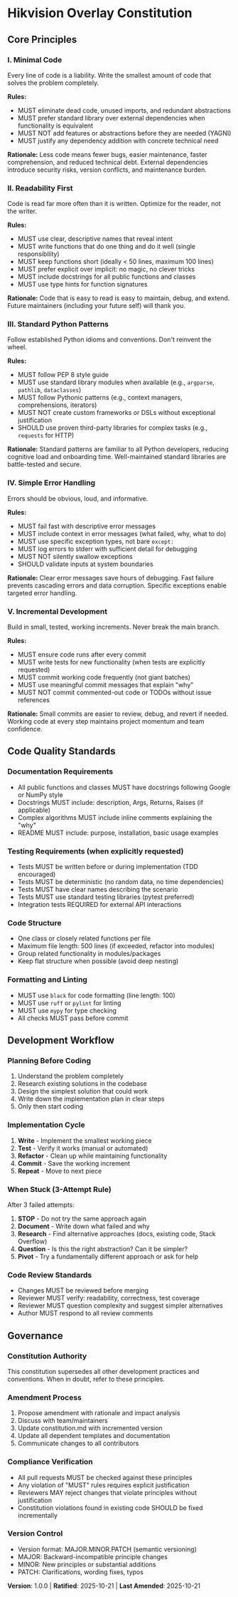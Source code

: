 <!--
SYNC IMPACT REPORT
==================
Version Change: Initial → 1.0.0
Rationale: First constitution ratification with core Python development principles

Modified Principles: None (initial creation)
Added Sections:
  - Core Principles (5 principles focused on minimal Python code)
  - Code Quality Standards
  - Development Workflow
  - Governance

Removed Sections: None (initial creation)

Templates Requiring Updates:
  ✅ .specify/templates/plan-template.md - Constitution Check section aligned
  ✅ .specify/templates/spec-template.md - Requirements align with simplicity principles
  ✅ .specify/templates/tasks-template.md - Task structure supports incremental development

Follow-up TODOs: None
-->

# Hikvision Overlay Constitution

## Core Principles

### I. Minimal Code
Every line of code is a liability. Write the smallest amount of code that solves the problem completely.

**Rules:**
- MUST eliminate dead code, unused imports, and redundant abstractions
- MUST prefer standard library over external dependencies when functionality is equivalent
- MUST NOT add features or abstractions before they are needed (YAGNI)
- MUST justify any dependency addition with concrete technical need

**Rationale:** Less code means fewer bugs, easier maintenance, faster comprehension, and reduced technical debt. External dependencies introduce security risks, version conflicts, and maintenance burden.

### II. Readability First
Code is read far more often than it is written. Optimize for the reader, not the writer.

**Rules:**
- MUST use clear, descriptive names that reveal intent
- MUST write functions that do one thing and do it well (single responsibility)
- MUST keep functions short (ideally < 50 lines, maximum 100 lines)
- MUST prefer explicit over implicit: no magic, no clever tricks
- MUST include docstrings for all public functions and classes
- MUST use type hints for function signatures

**Rationale:** Code that is easy to read is easy to maintain, debug, and extend. Future maintainers (including your future self) will thank you.

### III. Standard Python Patterns
Follow established Python idioms and conventions. Don't reinvent the wheel.

**Rules:**
- MUST follow PEP 8 style guide
- MUST use standard library modules when available (e.g., `argparse`, `pathlib`, `dataclasses`)
- MUST follow Pythonic patterns (e.g., context managers, comprehensions, iterators)
- MUST NOT create custom frameworks or DSLs without exceptional justification
- SHOULD use proven third-party libraries for complex tasks (e.g., `requests` for HTTP)

**Rationale:** Standard patterns are familiar to all Python developers, reducing cognitive load and onboarding time. Well-maintained standard libraries are battle-tested and secure.

### IV. Simple Error Handling
Errors should be obvious, loud, and informative.

**Rules:**
- MUST fail fast with descriptive error messages
- MUST include context in error messages (what failed, why, what to do)
- MUST use specific exception types, not bare `except:`
- MUST log errors to stderr with sufficient detail for debugging
- MUST NOT silently swallow exceptions
- SHOULD validate inputs at system boundaries

**Rationale:** Clear error messages save hours of debugging. Fast failure prevents cascading errors and data corruption. Specific exceptions enable targeted error handling.

### V. Incremental Development
Build in small, tested, working increments. Never break the main branch.

**Rules:**
- MUST ensure code runs after every commit
- MUST write tests for new functionality (when tests are explicitly requested)
- MUST commit working code frequently (not giant batches)
- MUST use meaningful commit messages that explain "why"
- MUST NOT commit commented-out code or TODOs without issue references

**Rationale:** Small commits are easier to review, debug, and revert if needed. Working code at every step maintains project momentum and team confidence.

## Code Quality Standards

### Documentation Requirements
- All public functions and classes MUST have docstrings following Google or NumPy style
- Docstrings MUST include: description, Args, Returns, Raises (if applicable)
- Complex algorithms MUST include inline comments explaining the "why"
- README MUST include: purpose, installation, basic usage examples

### Testing Requirements (when explicitly requested)
- Tests MUST be written before or during implementation (TDD encouraged)
- Tests MUST be deterministic (no random data, no time dependencies)
- Tests MUST have clear names describing the scenario
- Tests MUST use standard testing libraries (pytest preferred)
- Integration tests REQUIRED for external API interactions

### Code Structure
- One class or closely related functions per file
- Maximum file length: 500 lines (if exceeded, refactor into modules)
- Group related functionality in modules/packages
- Keep flat structure when possible (avoid deep nesting)

### Formatting and Linting
- MUST use `black` for code formatting (line length: 100)
- MUST use `ruff` or `pylint` for linting
- MUST use `mypy` for type checking
- All checks MUST pass before commit

## Development Workflow

### Planning Before Coding
1. Understand the problem completely
2. Research existing solutions in the codebase
3. Design the simplest solution that could work
4. Write down the implementation plan in clear steps
5. Only then start coding

### Implementation Cycle
1. **Write** - Implement the smallest working piece
2. **Test** - Verify it works (manual or automated)
3. **Refactor** - Clean up while maintaining functionality
4. **Commit** - Save the working increment
5. **Repeat** - Move to next piece

### When Stuck (3-Attempt Rule)
After 3 failed attempts:
1. **STOP** - Do not try the same approach again
2. **Document** - Write down what failed and why
3. **Research** - Find alternative approaches (docs, existing code, Stack Overflow)
4. **Question** - Is this the right abstraction? Can it be simpler?
5. **Pivot** - Try a fundamentally different approach or ask for help

### Code Review Standards
- Changes MUST be reviewed before merging
- Reviewer MUST verify: readability, correctness, test coverage
- Reviewer MUST question complexity and suggest simpler alternatives
- Author MUST respond to all review comments

## Governance

### Constitution Authority
This constitution supersedes all other development practices and conventions. When in doubt, refer to these principles.

### Amendment Process
1. Propose amendment with rationale and impact analysis
2. Discuss with team/maintainers
3. Update constitution.md with incremented version
4. Update all dependent templates and documentation
5. Communicate changes to all contributors

### Compliance Verification
- All pull requests MUST be checked against these principles
- Any violation of "MUST" rules requires explicit justification
- Reviewers MAY reject changes that violate principles without justification
- Constitution violations found in existing code SHOULD be fixed incrementally

### Version Control
- Version format: MAJOR.MINOR.PATCH (semantic versioning)
- MAJOR: Backward-incompatible principle changes
- MINOR: New principles or substantial additions
- PATCH: Clarifications, wording fixes, typos

**Version**: 1.0.0 | **Ratified**: 2025-10-21 | **Last Amended**: 2025-10-21
